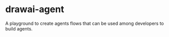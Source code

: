 # drawai-agent
A playground to create agents flows that can be used among developers to build agents.
